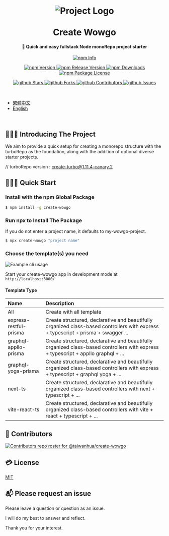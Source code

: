 <h1 align="center">
<br>
  <img src="https://github.com/taiwanhua/create-wowgo/raw/images/logo.jpg" alt="Project Logo" />
  <br>
    <br>
  Create Wowgo
  <br>
</h1>

<h4 align="center">🚀 Quick and easy fullstack Node monoRepo project starter </h4>

<p align ="center">
  <a href="https://nodei.co/npm/create-wowgo" target="_blank">
    <img src="https://nodei.co/npm/create-wowgo.png" alt="npm Info" />
  </a>
</p>

<p align="center">
    <a href="http://npm.im/create-wowgo" target="_blank">
      <img src="https://img.shields.io/npm/v/create-wowgo.svg" alt="npm Version" />
    </a>
    <a href="http://npm.im/create-wowgo" target="_blank">
      <img src="https://img.shields.io/github/v/release/taiwanhua/create-wowgo" alt="npm Release Version" />
    </a>
    <a href="http://npm.im/create-wowgo" target="_blank">
      <img src="https://img.shields.io/npm/dm/create-wowgo.svg" alt="npm Downloads" />
    </a>
    <a href="http://npm.im/create-wowgo" target="_blank">
      <img src="https://img.shields.io/npm/l/create-wowgo.svg" alt="npm Package License" />
    </a>
</p>

<p align="center">
  <a href="https://github.com/taiwanhua/create-wowgo/stargazers" target="_blank">
    <img src="https://img.shields.io/github/stars/taiwanhua/create-wowgo" alt="github Stars" />
  </a>
  <a href="https://github.com/taiwanhua/create-wowgo/network/members" target="_blank">
    <img src="https://img.shields.io/github/forks/taiwanhua/create-wowgo" alt="github Forks" />
  </a>
  <a href="https://github.com/taiwanhua/create-wowgo/stargazers" target="_blank">
    <img src="https://img.shields.io/github/contributors/taiwanhua/create-wowgo" alt="github Contributors" />
  </a>
  <a href="https://github.com/taiwanhua/create-wowgo/issues" target="_blank">
    <img src="https://img.shields.io/github/issues/taiwanhua/create-wowgo" alt="github Issues" />
  </a>
</p>

<br />

- [繁體中文](https://github.com/taiwanhua/create-wowgo/blob/master/README.zh_tw.md)
- [English](https://github.com/taiwanhua/create-wowgo/blob/master/README.md)

<br />

## 💎💎💎 Introducing The Project

We aim to provide a quick setup for creating a monorepo structure with the turboRepo as the foundation, along with the addition of optional diverse starter projects.

// turboRepo version : create-turbo@1.11.4-canary.2

## 🚀🚀🚀 Quick Start

### Install with the npm Global Package

```bash
$ npm install -g create-wowgo
```

### Run npx to Install The Package

If you do not enter a project name, it defaults to my-wowgo-project.

```bash
$ npx create-wowgo "project name"
```

### Choose the template(s) you need

<img src="https://github.com/taiwanhua/create-wowgo/raw/images/cli.gif" alt="Example cli usage" />

Start your create-wowgo app in development mode at `http://localhost:3000/`

#### Template Type

| Name                   | Description                                                                                                                       |
| :--------------------- | :-------------------------------------------------------------------------------------------------------------------------------- |
| All                    | Create with all template                                                                                                          |
| express-restful-prisma | Create structured, declarative and beautifully organized class-based controllers with express + typescript + prisma + swagger ... |
| graphql-appllo-prisma  | Create structured, declarative and beautifully organized class-based controllers with express + typescript + appllo graphql + ... |
| graphql-yoga-prisma    | Create structured, declarative and beautifully organized class-based controllers with express + typescript + graphql yoga + ...   |
| next-ts                | Create structured, declarative and beautifully organized class-based controllers with next + typescript + ...                     |
| vite-react-ts          | Create structured, declarative and beautifully organized class-based controllers with vite + react + typescript + ...             |

## 🤝 Contributors

[![Contributors repo roster for @taiwanhua/create-wowgo](https://contributors-img.web.app/image?repo=taiwanhua/create-wowgo)](https://github.com/taiwanhua/create-wowgo/graphs/contributors)

## 💳 License

[MIT](LICENSE)

## 📬 Please request an issue

Please leave a question or question as an issue.

I will do my best to answer and reflect.

Thank you for your interest.
